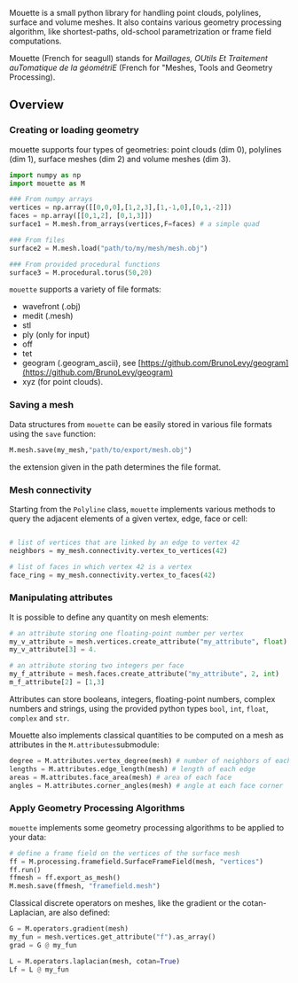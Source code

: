 Mouette is a small python library for handling point clouds, polylines, surface and volume meshes. It also contains various geometry processing algorithm, like shortest-paths, old-school parametrization or frame field computations.

Mouette (French for seagull) stands for _Maillages, OUtils Et Traitement auTomatique de la géométriE_ (French for "Meshes, Tools and Geometry Processing).


## Overview

### Creating or loading geometry

mouette supports four types of geometries: point clouds (dim 0), polylines (dim 1), surface meshes (dim 2) and volume meshes (dim 3).


```python
import numpy as np
import mouette as M

### From numpy arrays
vertices = np.array([[0,0,0],[1,2,3],[1,-1,0],[0,1,-2]])
faces = np.array([[0,1,2], [0,1,3]])
surface1 = M.mesh.from_arrays(vertices,F=faces) # a simple quad

### From files
surface2 = M.mesh.load("path/to/my/mesh/mesh.obj")

### From provided procedural functions
surface3 = M.procedural.torus(50,20)
```

`mouette` supports a variety of file formats: 

- wavefront (.obj)
- medit (.mesh)
- stl
- ply (only for input)
- off
- tet
- geogram (.geogram_ascii), see [https://github.com/BrunoLevy/geogram](https://github.com/BrunoLevy/geogram)
- xyz (for point clouds).

### Saving a mesh

Data structures from `mouette` can be easily stored in various file formats using the `save` function:

```python
M.mesh.save(my_mesh,"path/to/export/mesh.obj")
```

the extension given in the path determines the file format.

### Mesh connectivity

Starting from the `Polyline` class, `mouette` implements various methods to query the adjacent elements of a given vertex, edge, face or cell:

```python

# list of vertices that are linked by an edge to vertex 42
neighbors = my_mesh.connectivity.vertex_to_vertices(42) 

# list of faces in which vertex 42 is a vertex
face_ring = my_mesh.connectivity.vertex_to_faces(42) 
```

### Manipulating attributes

It is possible to define any quantity on mesh elements:

```python
# an attribute storing one floating-point number per vertex
my_v_attribute = mesh.vertices.create_attribute("my_attribute", float) 
my_v_attribute[3] = 4.

# an attribute storing two integers per face
my_f_attribute = mesh.faces.create_attribute("my_attribute", 2, int) 
m_f_attribute[2] = [1,3]
```

Attributes can store booleans, integers, floating-point numbers, complex numbers and strings, using the provided python types `bool`, `int`, `float`, `complex` and `str`.

Mouette also implements classical quantities to be computed on a mesh as attributes in the `M.attributes`submodule:

```python
degree = M.attributes.vertex_degree(mesh) # number of neighbors of each vertex
lengths = M.attributes.edge_length(mesh) # length of each edge
areas = M.attributes.face_area(mesh) # area of each face
angles = M.attributes.corner_angles(mesh) # angle at each face corner
```


### Apply Geometry Processing Algorithms

`mouette` implements some geometry processing algorithms to be applied to your data:

```python
# define a frame field on the vertices of the surface mesh
ff = M.processing.framefield.SurfaceFrameField(mesh, "vertices")
ff.run()
ffmesh = ff.export_as_mesh()
M.mesh.save(ffmesh, "framefield.mesh")
```

Classical discrete operators on meshes, like the gradient or the cotan-Laplacian, are also defined:

```python
G = M.operators.gradient(mesh)
my_fun = mesh.vertices.get_attribute("f").as_array()
grad = G @ my_fun

L = M.operators.laplacian(mesh, cotan=True)
Lf = L @ my_fun
```